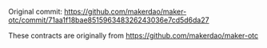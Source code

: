 Original commit: https://github.com/makerdao/maker-otc/commit/71aa1f18bae851596348326243036e7cd5d6da27

These contracts are originally from https://github.com/makerdao/maker-otc
